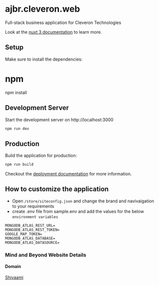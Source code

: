 # ajbr.cleveron.web

Full-stack business application for Cleveron Technologies

Look at the [nuxt 3 documentation](https://v3.nuxtjs.org) to learn more.

## Setup

Make sure to install the dependencies:

# npm

npm install

## Development Server

Start the development server on http://localhost:3000

```bash
npm run dev
```

## Production

Build the application for production:

```bash
npm run build
```

Checkout the [deployment documentation](https://v3.nuxtjs.org/guide/deploy/presets) for more information.

## How to customize the application

- Open `/store/siteconfig.json` and change the brand and navivaigation to your requirements
- create .env file from sample.env and add the values for the below `environment variables`

```
MONGODB_ATLAS_REST_URL=
MONGODB_ATLAS_REST_TOKEN=
GOOGLE_MAP_TOKEN=
MONGODB_ATLAS_DATABASE=
MONGODB_ATLAS_DATASOURCE=
```


### Mind and Beyond Website Details

#### Domain
[Shivaami](https://sso.secureserver.net/?plid=495613&prog_id=shivaami&realm=idp&path=%2Fproducts%3Fplid%3D495613&app=account&auth_reason=1)





